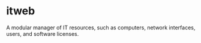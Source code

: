 itweb
=====

A modular manager of IT resources, such as computers, network interfaces, users, and software licenses.